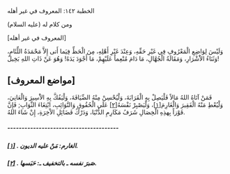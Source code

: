   الخطبة  ١٤٢: المعروف في غير أهله	

ومن كلام له (عليه السلام)

[المعروف في غير أهله]

وَلَيْسَ لِوَاضِعِ الْمَعْرُوفِ فِي غَيْرِ حَقِّهِ،  وَعِنْدَ غَيْرِ أَهْلِهِ، مِنَ الْحَظِّ فِيَما أَتى إِلاَّ مَحْمَدَةُ  اللِّئَامِ، وَثَنَاءُ الاَْشْرَارِ، وَمَقَالَةُ الْجُهَّالِ، مَا دَامَ  مُنْعِماً عَلَيْهِمْ، مَا أَجْوَدَ يَدَهُ! وَهُوَ عَنْ ذَاتِ اللهِ  بَخِيلٌ!

## [مواضع المعروف]

فَمَنْ آتَاهُ اللهُ مَالاً فَلْيَصِلْ بِهِ الْقَرَابَةَ،  وَلْيُحْسِنْ مِنْهُ الضِّيَافَةَ، وَلْيَفُكَّ بِهِ الاَْسِيرَ  وَالْعَانِيَ، وَلْيُعْطِ مَنْهُ الْفَقِيرَ وَالْغَارِمَ[[١\]](https://arabic.balaghah.net/node/606#_ftn1)، وَلْيَصْبِرْ نَفْسَهُ[[٢\]](https://arabic.balaghah.net/node/606#_ftn2) عَلَى الْحُقُوقِ وَالنَّوَائِبِ، ابْتِغَاءَ الثَّوَابِ; فَإِنَّ فَوْزاً بِهذِهِ الْخِصَالِ شَرَفُ مَكَارِمِ الدُّنْيَا، وَدَرْكُ فَضَائِلِ  الاْخِرَةِ، إِنْ شَاءَ اللهُ.

##### ---------------------------------------

##### [[١\]](https://arabic.balaghah.net/node/606#_ftnref1) . الغارم: مَنْ عليه الديون.

##### [[٢\]](https://arabic.balaghah.net/node/606#_ftnref2) . صَبرَ نفسه ـ بالتخفيف ـ: حَبَسها. 
